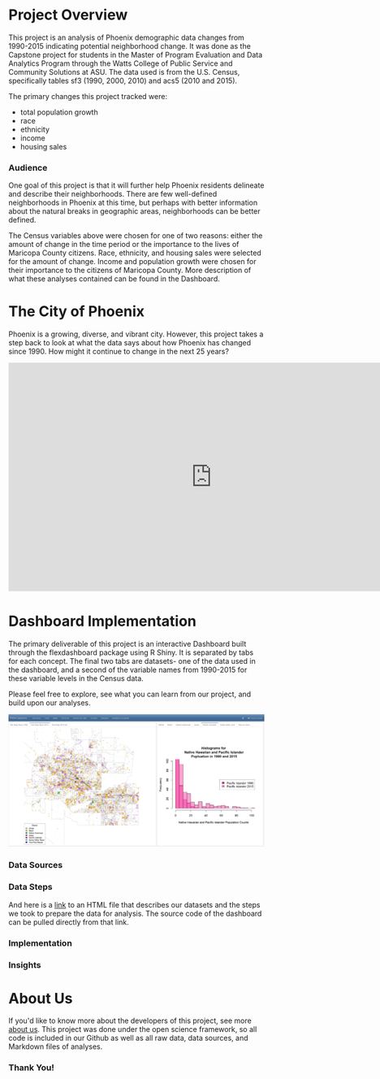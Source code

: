 # Project Overview

This project is an analysis of Phoenix demographic data changes from 1990-2015 indicating potential neighborhood change. It was done as the Capstone project for students in the Master of Program Evaluation and Data Analytics Program through the Watts College of Public Service and Community Solutions at ASU. The data used is from the U.S. Census, specifically tables sf3 (1990, 2000, 2010) and acs5 (2010 and 2015). 

The primary changes this project tracked were:

* total population growth  
* race  
* ethnicity 
* income   
* housing sales  
 
### Audience

One goal of this project is that it will further help Phoenix residents delineate and describe their neighborhoods. There are few well-defined neighborhoods in Phoenix at this time, but perhaps with better information about the natural breaks in geographic areas, neighborhoods can be better defined. 

The Census variables above were chosen for one of two reasons: either the amount of change in the time period or the importance to the lives of Maricopa County citizens. Race, ethnicity, and housing sales were selected for the amount of change. Income and population growth were chosen for their importance to the citizens of Maricopa County. More description of what these analyses contained can be found in the Dashboard.

# The City of Phoenix

Phoenix is a growing, diverse, and vibrant city. However, this project takes a step back to look at what the data says about how Phoenix has changed since 1990. How might it continue to change in the next 25 years?

<iframe width="800" height="450" src="https://www.youtube.com/embed/fYM07019kEc" frameborder="0" allow="accelerometer; autoplay; encrypted-media; gyroscope; picture-in-picture" allowfullscreen></iframe>

# Dashboard Implementation

The primary deliverable of this project is an interactive Dashboard built through the flexdashboard package using R Shiny. It is separated by tabs for each concept. The final two tabs are datasets- one of the data used in the dashboard, and a second of the variable names from 1990-2015 for these variable levels in the Census data.

Please feel free to explore, see what you can learn from our project, and build upon our analyses.

[ ![dashboard](img/dash-preview.png) ](https://ahenderson.shinyapps.io/PEDA_Capstone_2019/)

### Data Sources

### Data Steps

And here is a [link](data-steps.html) to an HTML file that describes our datasets and the steps we took to prepare the data for analysis. The source code of the dashboard can be pulled directly from that link.

### Implementation

### Insights


# About Us

If you'd like to know more about the developers of this project, see more [about us](about.html). This project was done under the open science framework, so all code is included in our Github as well as all raw data, data sources, and Markdown files of analyses.

### Thank You!

